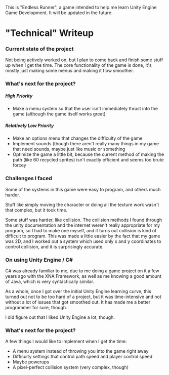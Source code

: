 This is "Endless Runner", a game intended to help me learn Unity Engine Game Development. It will be updated in the future.



# "Technical" Writeup 

### Current state of the project

Not being actively worked on, but I plan to come back and finish some stuff up when I get the time. The core functionality of the game is done, it's mostly just making some menus and making it flow smoother. 

### What's next for the project?

##### High Priority

- Make a menu system so that the user isn't immediately thrust into the game (although the game itself works great)

##### Relatively Low Priority

- Make an options menu that changes the difficulty of the game
- Implement sounds (though there aren't really many things in my game that need sounds, maybe just like music or something 
- Optimize the game a little bit, because the current method of making the path (like 60 recycled sprites) isn't exactly efficient and seems too brute forcey

### Challenges I faced

Some of the systems in this game were easy to program, and others much harder. 

Stuff like simply moving the character or doing all the texture work wasn't that complex, but it took time. 

Some stuff was harder, like collision. The collision methods I found through the unity documentation and the internet weren't really appropriate for my program, so I had to make one myself, and it turns out collision is kind of difficult to program. This was made a little easier by the fact that my game was 2D, and I worked out a system which used only x and y coordinates to control collision, and it is surprisingly accurate.

### On using Unity Engine / C#

C# was already familiar to me, due to me doing a game project on it a few years ago with the XNA Framework, as well as me knowing a good amount of Java, which is very syntactically similar. 

As a whole, once I got over the initial Unity Engine learning curve, this turned out not to be too hard of a project, but it was time-intensive and not without a lot of issues that got smoothed out. It has made me a better programmer for sure, though.

I did figure out that I liked Unity Engine a lot, though. 

### What's next for the project?

A few things I would like to implement when I get the time:

- A menu system instead of throwing you into the game right away
- Difficulty settings that control path speed and player control speed
- Maybe powerups 
- A pixel-perfect collision system (very complex, though)


